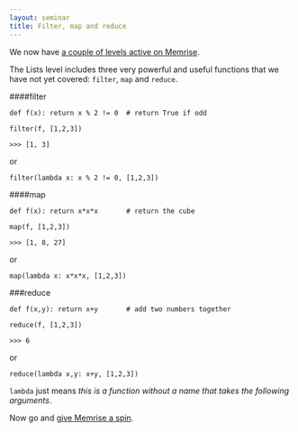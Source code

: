 ```yaml
---
layout: seminar
title: Filter, map and reduce
---
```


We now have [a couple of levels active on Memrise](http://www.memrise.com/course/275461/python-programming-language/).

The Lists level includes three very powerful and useful functions that we have not yet covered: `filter`, `map` and `reduce`.

####filter

    def f(x): return x % 2 != 0  # return True if odd

    filter(f, [1,2,3])

    >>> [1, 3]

or

    filter(lambda x: x % 2 != 0, [1,2,3])


####map

    def f(x): return x*x*x       # return the cube

    map(f, [1,2,3])

    >>> [1, 8, 27]

or

    map(lambda x: x*x*x, [1,2,3])

###reduce

    def f(x,y): return x+y       # add two numbers together

    reduce(f, [1,2,3])

    >>> 6

or

    reduce(lambda x,y: x+y, [1,2,3])


`lambda` just means *this is a function without a name that takes the following arguments*.

Now go and [give Memrise a spin](http://www.memrise.com/course/275461/python-programming-language/).
